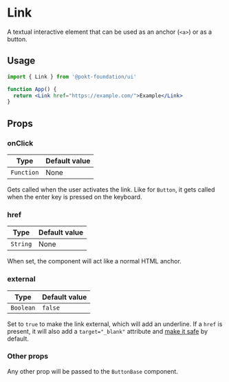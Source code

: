 # Link

A textual interactive element that can be used as an anchor (`<a>`) or as a button.

## Usage

```jsx
import { Link } from '@pokt-foundation/ui'

function App() {
  return <Link href="https://example.com/">Example</Link>
}
```

## Props

### onClick

| Type       | Default value |
| ---------- | ------------- |
| `Function` | None          |

Gets called when the user activates the link. Like for `Button`, it gets called when the enter key is pressed on the keyboard.

### href

| Type     | Default value |
| -------- | ------------- |
| `String` | None          |

When set, the component will act like a normal HTML anchor.

### external

| Type      | Default value |
| --------- | ------------- |
| `Boolean` | `false`       |

Set to `true` to make the link external, which will add an underline. If a `href` is present, it will also add a `target="_blank"` attribute and [make it safe](https://mathiasbynens.github.io/rel-noopener/) by default.

### Other props

Any other prop will be passed to the `ButtonBase` component.

